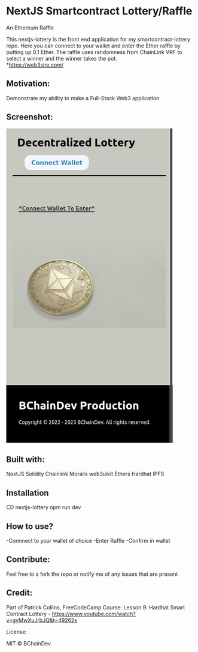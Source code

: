 # NextJS Smartcontract Lottery/Raffle

An Ethereum Raffle

This nextjs-lottery is the front end application for my smartcontract-lottery repo. Here you can connect to your wallet and enter the Ether raffle by putting up 0.1 Ether. The raffle uses randomness from ChainLink VRF to select a winner and the winner takes the pot.  
*https://web3sire.com/


## Motivation:
Demonstrate my ability to make a Full-Stack Web3 application

## Screenshot:

![Screenshot](public/Screenshot.png)

## Built with:
NextJS
Solidity
Chainlink
Moralis
web3uikit
Ethers
Hardhat
IPFS

## Installation
CD nextjs-lottery
npm run dev


## How to use?
-Connnect to your wallet of choice
-Enter Raffle
-Confirm in wallet

## Contribute:
Feel free to a fork the repo or notify me of any issues that are present

## Credit:

Part of Patrick Collins, FreeCodeCamp Course:
Lesson 9: Hardhat Smart Contract Lottery - https://www.youtube.com/watch?v=gyMwXuJrbJQ&t=49262s

License:

MIT © BChainDev
